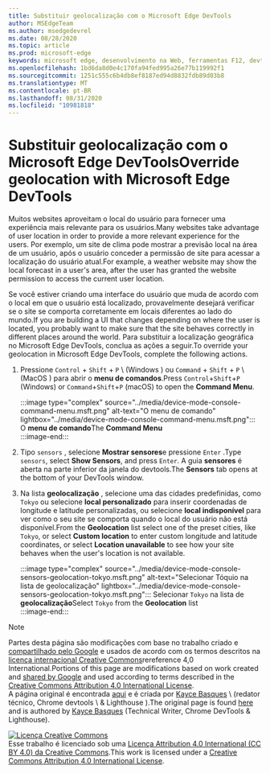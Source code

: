 ```yaml
---
title: Substituir geolocalização com o Microsoft Edge DevTools
author: MSEdgeTeam
ms.author: msedgedevrel
ms.date: 08/28/2020
ms.topic: article
ms.prod: microsoft-edge
keywords: microsoft edge, desenvolvimento na Web, ferramentas F12, devtools
ms.openlocfilehash: 1bd6da8d0e4c170fa94fed995a26e77b119992f1
ms.sourcegitcommit: 1251c555c6b4db8ef8187ed94d8832fdb89d03b8
ms.translationtype: MT
ms.contentlocale: pt-BR
ms.lasthandoff: 08/31/2020
ms.locfileid: "10981818"
---
```

<!-- Copyright Kayce Basques 

   Licensed under the Apache License, Version 2.0 (the "License");
   you may not use this file except in compliance with the License.
   You may obtain a copy of the License at

       https://www.apache.org/licenses/LICENSE-2.0

   Unless required by applicable law or agreed to in writing, software
   distributed under the License is distributed on an "AS IS" BASIS,
   WITHOUT WARRANTIES OR CONDITIONS OF ANY KIND, either express or implied.
   See the License for the specific language governing permissions and
   limitations under the License.  -->





# <span data-ttu-id="2d8ed-103">Substituir geolocalização com o Microsoft Edge DevTools</span><span class="sxs-lookup"><span data-stu-id="2d8ed-103">Override geolocation with Microsoft Edge DevTools</span></span>   



<span data-ttu-id="2d8ed-104">Muitos websites aproveitam o local do usuário para fornecer uma experiência mais relevante para os usuários.</span><span class="sxs-lookup"><span data-stu-id="2d8ed-104">Many websites take advantage of user location in order to provide a more relevant experience for the users.</span></span>  <span data-ttu-id="2d8ed-105">Por exemplo, um site de clima pode mostrar a previsão local na área de um usuário, após o usuário conceder a permissão de site para acessar a localização do usuário atual.</span><span class="sxs-lookup"><span data-stu-id="2d8ed-105">For example, a weather website may show the local forecast in a user's area, after the user has granted the website permission to access the current user location.</span></span>  

<!--todo: add link to user location section when available -->  

<span data-ttu-id="2d8ed-106">Se você estiver criando uma interface do usuário que muda de acordo com o local em que o usuário está localizado, provavelmente desejará verificar se o site se comporta corretamente em locais diferentes ao lado do mundo.</span><span class="sxs-lookup"><span data-stu-id="2d8ed-106">If you are building a UI that changes depending on where the user is located, you probably want to make sure that the site behaves correctly in different places around the world.</span></span>  <span data-ttu-id="2d8ed-107">Para substituir a localização geográfica no Microsoft Edge DevTools, conclua as ações a seguir.</span><span class="sxs-lookup"><span data-stu-id="2d8ed-107">To override your geolocation in Microsoft Edge DevTools, complete the following actions.</span></span>  

1.  <span data-ttu-id="2d8ed-108">Pressione `Control` + `Shift` + `P` \ (Windows \) ou `Command` + `Shift` + `P` \ (MacOS \) para abrir o **menu de comandos**.</span><span class="sxs-lookup"><span data-stu-id="2d8ed-108">Press `Control`+`Shift`+`P` \(Windows\) or `Command`+`Shift`+`P` \(macOS\) to open the **Command Menu**.</span></span>  
    
    :::image type="complex" source="../media/device-mode-console-command-menu.msft.png" alt-text="O menu de comando" lightbox="../media/device-mode-console-command-menu.msft.png":::
       <span data-ttu-id="2d8ed-110">O **menu de comando**</span><span class="sxs-lookup"><span data-stu-id="2d8ed-110">The **Command Menu**</span></span>  
    :::image-end:::  
    
1.  <span data-ttu-id="2d8ed-111">Tipo `sensors` , selecione **Mostrar sensores**e pressione `Enter` .</span><span class="sxs-lookup"><span data-stu-id="2d8ed-111">Type `sensors`, select **Show Sensors**, and press `Enter`.</span></span>  <span data-ttu-id="2d8ed-112">A guia **sensores** é aberta na parte inferior da janela do devtools.</span><span class="sxs-lookup"><span data-stu-id="2d8ed-112">The **Sensors** tab opens at the bottom of your DevTools window.</span></span>  
1.  <span data-ttu-id="2d8ed-113">Na lista **geolocalização** , selecione uma das cidades predefinidas, como `Tokyo` ou selecione **local personalizado** para inserir coordenadas de longitude e latitude personalizadas, ou selecione **local indisponível** para ver como o seu site se comporta quando o local do usuário não está disponível.</span><span class="sxs-lookup"><span data-stu-id="2d8ed-113">From the **Geolocation** list select one of the preset cities, like `Tokyo`, or select **Custom location** to enter custom longitude and latitude coordinates, or select **Location unavailable** to see how your site behaves when the user's location is not available.</span></span>  
    
    :::image type="complex" source="../media/device-mode-console-sensors-geolocation-tokyo.msft.png" alt-text="Selecionar Tóquio na lista de geolocalização" lightbox="../media/device-mode-console-sensors-geolocation-tokyo.msft.png":::
       <span data-ttu-id="2d8ed-115">Selecionar `Tokyo` na lista de **geolocalização**</span><span class="sxs-lookup"><span data-stu-id="2d8ed-115">Select `Tokyo` from the **Geolocation** list</span></span>  
    :::image-end:::  
    
<!--  
## Feedback   

  
-->  

<!-- links -->  

<!--[WebFundamentalsNativeHardwareUserLocationIndex]: /web/fundamentals/native-hardware/user-location/index "User Location"  -->  

> [!NOTE]
> <span data-ttu-id="2d8ed-116">Partes desta página são modificações com base no trabalho criado e [compartilhado pelo Google][GoogleSitePolicies] e usados de acordo com os termos descritos na [licença internacional Creative Commons][CCA4IL]rereference 4,0 International.</span><span class="sxs-lookup"><span data-stu-id="2d8ed-116">Portions of this page are modifications based on work created and [shared by Google][GoogleSitePolicies] and used according to terms described in the [Creative Commons Attribution 4.0 International License][CCA4IL].</span></span>  
> <span data-ttu-id="2d8ed-117">A página original é encontrada [aqui](https://developers.google.com/web/tools/chrome-devtools/device-mode/geolocation) e é criada por [Kayce Basques][KayceBasques] \ (redator técnico, Chrome devtools \ & Lighthouse \).</span><span class="sxs-lookup"><span data-stu-id="2d8ed-117">The original page is found [here](https://developers.google.com/web/tools/chrome-devtools/device-mode/geolocation) and is authored by [Kayce Basques][KayceBasques] \(Technical Writer, Chrome DevTools \& Lighthouse\).</span></span>  

[![Licença Creative Commons][CCby4Image]][CCA4IL]  
<span data-ttu-id="2d8ed-119">Esse trabalho é licenciado sob uma [Licença Attribution 4.0 International (CC BY 4.0) da Creative Commons][CCA4IL].</span><span class="sxs-lookup"><span data-stu-id="2d8ed-119">This work is licensed under a [Creative Commons Attribution 4.0 International License][CCA4IL].</span></span>  

[CCA4IL]: https://creativecommons.org/licenses/by/4.0  
[CCby4Image]: https://i.creativecommons.org/l/by/4.0/88x31.png  
[GoogleSitePolicies]: https://developers.google.com/terms/site-policies  
[KayceBasques]: https://developers.google.com/web/resources/contributors/kaycebasques  
